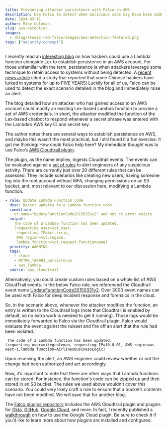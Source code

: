 ```yaml
---
title: Preventing attacker persistence with Falco on AWS
description: Use Falco to detect when malicious code may have been added to a Lambda function. 
date: 2024-03-11
author: Mike Coleman
slug: aws-detection
images:
  - /blog/atomic-red-falco/images/aws-detection-featured.png
tags: ["security-concept"]
---
```



I recently read an [interesting blog](https://medium.com/@MorattiSec/the-crow-flies-at-midnight-exploring-red-team-persistence-via-aws-lex-chatbots-b3de1edb7893) on how hackers could use a Lambda function alongside Lex to establish persistence in an AWS account. For those unfamiliar with the term, persistence is when attackers leverage some technique to retain access to systems without being detected. A [recent news article](https://www.nbcnews.com/tech/security/chinese-hackers-cisa-cyber-5-years-us-infrastructure-attack-rcna137706) cited a study that reported that some Chinese hackers have lurked in systems for up to FIVE YEARS! Luckily for all of us, Falco can be used to detect the exact scenario detailed in the blog and immediately raise an alert. 

The blog detailed how an attacker who has gained access to an AWS account could modify an existing Lex-based Lambda function to provide a set of AWS credentials. In short, the attacker modified the function of the Lex-based chatbot to respond whenever a secret phrase was entered with the Lambda’s AWS key ID and secret key. 

The author notes there are several ways to establish persistence on AWS, and maybe this wasn’t the most practical, but I still found it a fun exercise. It got me thinking: How could Falco help here? My immediate thought was to use Falco’s [AWS Cloudtrail plugin](https://github.com/falcosecurity/plugins/blob/master/plugins/cloudtrail/README.md). 

The plugin, as the name implies, ingests Cloudtrail events. The events can be evaluated against a [set of rules](https://github.com/falcosecurity/plugins/blob/master/plugins/cloudtrail/rules/aws_cloudtrail_rules.yaml#L237,L252) to alert engineers of any suspicious activity. There are currently just over 20 different rules that can be assessed. They include scenarios like creating new users, having someone log into the root account without MFA, changing permissions on an S3 bucket, and, most relevant to our discussion here, modifying a Lambda function. 

```yaml
- rule: Update Lambda Function Code
  desc: Detect updates to a Lambda function code.
  condition:
    ct.name="UpdateFunctionCode20150331v2" and not ct.error exists
  output:
    The code of a Lambda function has been updated.
    (requesting user=%ct.user,
     requesting IP=%ct.srcip,
     AWS region=%ct.region,
     lambda function=%ct.request.functionname)
  priority: WARNING
  tags:
    - cloud
    - MITRE_TA0003_persistence
    - aws_lambda
  source: aws_cloudtrail
```

Alternatively, you could create custom rules based on a whole list of AWS CloudTrail events. In the below Falco rule, we referenced the Cloudtrail event name [UpdateFunctionCode20150331v2](https://gist.github.com/pkazi/8b5a1374771f6efa5d55b92d8835718c#file-cloudtraileventnames-list-L2882). Over 3000 event names can be used with Falco for deep incident response and forensics in the cloud.

So, in the scenario above, whenever the attacker modifies the function, an entry is written to the Cloudtrail logs (note that Cloudtrail is enabled by default, so no extra work is needed to get it running). Those logs would be immediately forwarded to Falco via the Cloudtrail plugin. Falco would evaluate the event against the ruleset and fire off an alert that the rule had been violated. 

```
 The code of a Lambda function has been updated.
(requesting user=mikegcoleman, requesting IP=10.0.01, AWS region=us-west-1,lambda function=AirlinesBusinessLogic)
```

Upon receiving the alert, an AWS engineer could review whether or not the change had been authorized and act accordingly. 

Now, it’s important to note that there are other ways that Lambda functions can be stored. For instance, the function's code can be zipped up and then stored in an S3 bucket. The rules we used above wouldn't cover this scenario. You could very likely craft a rule to ensure that a bucket’s contents have not been modified. We will save that for another blog. 

The [Falco plugins repository](https://github.com/falcosecurity/plugins/) includes the AWS Cloudtrail plugin and plugins for [Okta](https://github.com/falcosecurity/plugins/tree/master/plugins/okta), [GitHub](https://github.com/falcosecurity/plugins/tree/master/plugins/github), [Google Cloud](https://github.com/falcosecurity/plugins/tree/master/plugins/gcpaudit), and more. In fact, I recently published a [walkthrough](https://github.com/falcosecurity/plugins/blob/master/plugins/gcpaudit/walkthrough.md) on how to use the Google Cloud plugin. Be sure to check it if you’d like to learn more about how plugins are installed and configured. 
